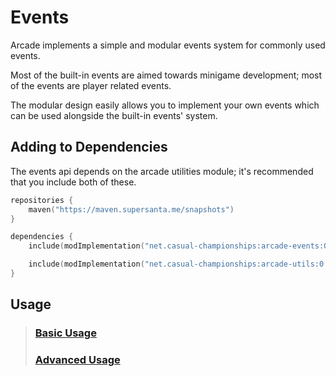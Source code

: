 # Events

Arcade implements a simple and modular events system for commonly used events.

Most of the built-in events are aimed towards minigame development; most of the 
events are player related events.

The modular design easily allows you to implement your own events which can be used
alongside the built-in events' system.

## Adding to Dependencies

The events api depends on the arcade utilities module; it's recommended that you
include both of these.

```kts
repositories {
    maven("https://maven.supersanta.me/snapshots")
}

dependencies {
    include(modImplementation("net.casual-championships:arcade-events:0.3.0-alpha.12+1.21.1")!!)

    include(modImplementation("net.casual-championships:arcade-utils:0.3.0-alpha.12+1.21.1")!!)
}
```

## Usage

> ### [Basic Usage](./basic-usage.md)
> ### [Advanced Usage](./advanced-usage.md)

